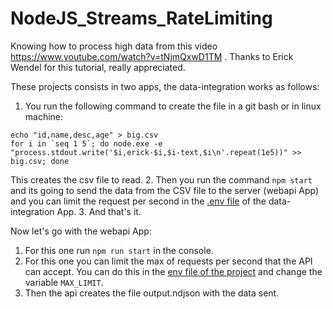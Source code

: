 # NodeJS_Streams_RateLimiting
Knowing how to process high data from this video https://www.youtube.com/watch?v=tNjmQxwD1TM . Thanks to Erick Wendel for this tutorial, really appreciated. 

These projects consists in two apps, the data-integration works as follows:

1. You run the following command to create the file in a git bash or in linux machine:
```
echo "id,name,desc,age" > big.csv 
for i in `seq 1 5`; do node.exe -e "process.stdout.write('$i,erick-$i,$i-text,$i\n'.repeat(1e5))" >> big.csv; done
```
This creates the csv file to read. 
2. Then you run the command ```npm start``` and its going to send the data from the CSV file to the server (webapi App) and you can limit the request per second in the [.env file](data-integration/.env.example) of the data-integration App. 
3. And that's it. 

Now let's go with the webapi App:
1. For this one run ```npm run start``` in the console. 
2. For this one you can limit the max of requests per second that the API can accept. You can do this in the [env file of the project](webapi/.env.example)
and change the variable ```MAX_LIMIT```.
3. Then the api creates the file output.ndjson with the data sent. 
